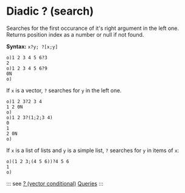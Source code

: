 # Diadic ? (search)

Searches for the first occurance of it's right argument in the left one. Returns position index as a number or null if not found.

**Syntax:** ```x?y; ?[x;y]```

```o
o)1 2 3 4 5 6?3
2
o)1 2 3 4 5 6?9
0N
o)
```

If `x` is a vector, `?` searches for `y` in the left one.

```o
o)1 2 3?2 3 4
1 2 0N
o)
o)1 2 3?(1;2;3 4)
0
1
2 0N
o)
```

If `x` is a list of lists and `y` is a simple list, `?` searches for `y` in items of `x`:

```o
o)(1 2 3;(4 5 6))?4 5 6
1
o)
```

::: see
[? (vector conditional)](/verbs/conditional/vcond.md)
[Queries](/queries.md)
:::
